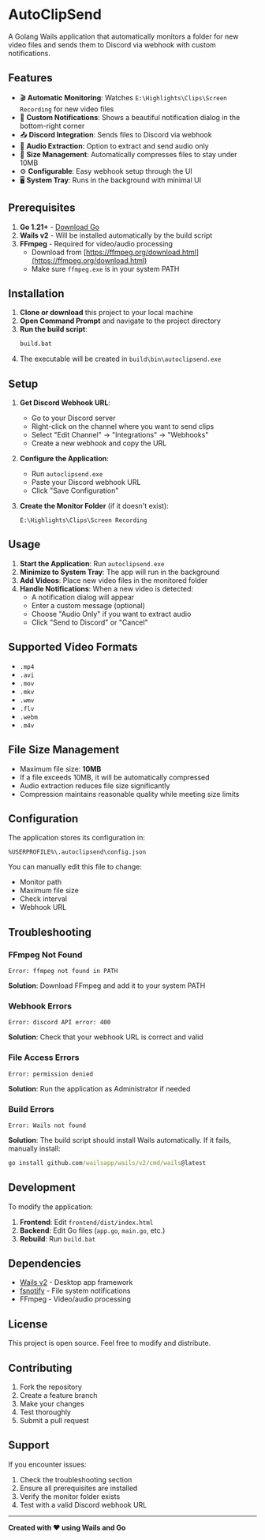 # AutoClipSend

A Golang Wails application that automatically monitors a folder for new video files and sends them to Discord via webhook with custom notifications.

## Features

- 🎬 **Automatic Monitoring**: Watches `E:\Highlights\Clips\Screen Recording` for new video files
- 🔔 **Custom Notifications**: Shows a beautiful notification dialog in the bottom-right corner
- 📤 **Discord Integration**: Sends files to Discord via webhook
- 🎵 **Audio Extraction**: Option to extract and send audio only
- 📏 **Size Management**: Automatically compresses files to stay under 10MB
- ⚙️ **Configurable**: Easy webhook setup through the UI
- 🖥️ **System Tray**: Runs in the background with minimal UI

## Prerequisites

1. **Go 1.21+** - [Download Go](https://golang.org/dl/)
2. **Wails v2** - Will be installed automatically by the build script
3. **FFmpeg** - Required for video/audio processing
   - Download from [https://ffmpeg.org/download.html](https://ffmpeg.org/download.html)
   - Make sure `ffmpeg.exe` is in your system PATH

## Installation

1. **Clone or download** this project to your local machine
2. **Open Command Prompt** and navigate to the project directory
3. **Run the build script**:
   ```cmd
   build.bat
   ```
4. The executable will be created in `build\bin\autoclipsend.exe`

## Setup

1. **Get Discord Webhook URL**:
   - Go to your Discord server
   - Right-click on the channel where you want to send clips
   - Select "Edit Channel" → "Integrations" → "Webhooks"
   - Create a new webhook and copy the URL

2. **Configure the Application**:
   - Run `autoclipsend.exe`
   - Paste your Discord webhook URL
   - Click "Save Configuration"

3. **Create the Monitor Folder** (if it doesn't exist):
   ```
   E:\Highlights\Clips\Screen Recording
   ```

## Usage

1. **Start the Application**: Run `autoclipsend.exe`
2. **Minimize to System Tray**: The app will run in the background
3. **Add Videos**: Place new video files in the monitored folder
4. **Handle Notifications**: When a new video is detected:
   - A notification dialog will appear
   - Enter a custom message (optional)
   - Choose "Audio Only" if you want to extract audio
   - Click "Send to Discord" or "Cancel"

## Supported Video Formats

- `.mp4`
- `.avi`
- `.mov`
- `.mkv`
- `.wmv`
- `.flv`
- `.webm`
- `.m4v`

## File Size Management

- Maximum file size: **10MB**
- If a file exceeds 10MB, it will be automatically compressed
- Audio extraction reduces file size significantly
- Compression maintains reasonable quality while meeting size limits

## Configuration

The application stores its configuration in:
```
%USERPROFILE%\.autoclipsend\config.json
```

You can manually edit this file to change:
- Monitor path
- Maximum file size
- Check interval
- Webhook URL

## Troubleshooting

### FFmpeg Not Found
```
Error: ffmpeg not found in PATH
```
**Solution**: Download FFmpeg and add it to your system PATH

### Webhook Errors
```
Error: discord API error: 400
```
**Solution**: Check that your webhook URL is correct and valid

### File Access Errors
```
Error: permission denied
```
**Solution**: Run the application as Administrator if needed

### Build Errors
```
Error: Wails not found
```
**Solution**: The build script should install Wails automatically. If it fails, manually install:
```cmd
go install github.com/wailsapp/wails/v2/cmd/wails@latest
```

## Development

To modify the application:

1. **Frontend**: Edit `frontend/dist/index.html`
2. **Backend**: Edit Go files (`app.go`, `main.go`, etc.)
3. **Rebuild**: Run `build.bat`

## Dependencies

- [Wails v2](https://wails.io/) - Desktop app framework
- [fsnotify](https://github.com/fsnotify/fsnotify) - File system notifications
- FFmpeg - Video/audio processing

## License

This project is open source. Feel free to modify and distribute.

## Contributing

1. Fork the repository
2. Create a feature branch
3. Make your changes
4. Test thoroughly
5. Submit a pull request

## Support

If you encounter issues:
1. Check the troubleshooting section
2. Ensure all prerequisites are installed
3. Verify the monitor folder exists
4. Test with a valid Discord webhook URL

---

**Created with ❤️ using Wails and Go**

